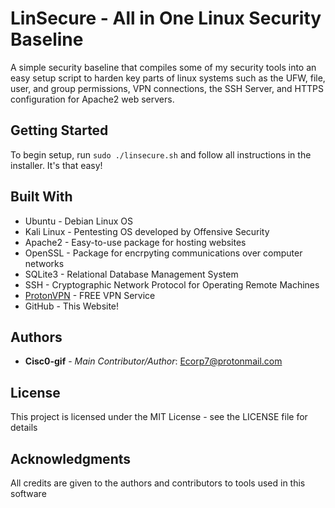 # LinSecure - All in One Linux Security Baseline

A simple security baseline that compiles some of my security tools into an easy setup script to harden key parts of linux systems such as the UFW, file, user, and group permissions, VPN connections, the SSH Server, and HTTPS configuration for Apache2 web servers.

## Getting Started

To begin setup, run ``` sudo ./linsecure.sh ``` and follow all instructions in the installer. It's that easy!

## Built With

* Ubuntu - Debian Linux OS
* Kali Linux - Pentesting OS developed by Offensive Security
* Apache2 - Easy-to-use package for hosting websites
* OpenSSL - Package for encrpyting communications over computer networks
* SQLite3 - Relational Database Management System 
* SSH - Cryptographic Network Protocol for Operating Remote Machines
* [ProtonVPN](<https://protonvpn.com/>) - FREE VPN Service
* GitHub - This Website!

## Authors

* **Cisc0-gif** - *Main Contributor/Author*: Ecorp7@protonmail.com

## License

This project is licensed under the MIT License - see the LICENSE file for details


## Acknowledgments

All credits are given to the authors and contributors to tools used in this software
